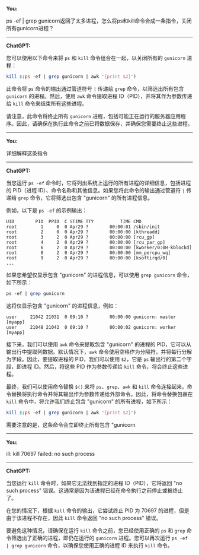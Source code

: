**You:**

ps -ef | grep gunicorn返回了太多进程，怎么将ps和kill命令合成一条指令，关闭所有gunicorn进程？

* * *

**ChatGPT:**

您可以使用以下命令来将 `ps` 和 `kill` 命令组合在一起，以关闭所有的 `gunicorn` 进程：

```perl
kill $(ps -ef | grep gunicorn | awk '{print $2}')
```

此命令将 `ps` 命令的输出通过管道符号 `|` 传递给 `grep` 命令，以筛选出所有包含 `gunicorn` 的进程。然后，使用 `awk` 命令提取进程 ID（PID），并将其作为参数传递给 `kill` 命令来结束所有这些进程。

请注意，此命令将终止所有 `gunicorn` 进程，包括可能正在运行的服务器应用程序。因此，请确保在执行此命令之前已将数据保存，并确保您需要终止这些进程。

* * *

**You:**

详细解释这条指令

* * *

**ChatGPT:**

当您运行 `ps -ef` 命令时，它将列出系统上运行的所有进程的详细信息，包括进程的 PID（进程 ID）、命令名称和其他信息。如果您将此命令的输出通过管道符 `|` 传递给 `grep` 命令，它将筛选出包含 "gunicorn" 的所有进程信息。

例如，以下是 `ps -ef` 的示例输出：

```less
UID        PID  PPID  C STIME TTY          TIME CMD
root         1     0  0 Apr29 ?        00:00:01 /sbin/init
root         2     0  0 Apr29 ?        00:00:00 [kthreadd]
root         3     2  0 Apr29 ?        00:00:00 [rcu_gp]
root         4     2  0 Apr29 ?        00:00:00 [rcu_par_gp]
root         6     2  0 Apr29 ?        00:00:00 [kworker/0:0H-kblockd]
root         8     2  0 Apr29 ?        00:00:00 [mm_percpu_wq]
root         9     2  0 Apr29 ?        00:00:00 [ksoftirqd/0]
...
```

如果您希望仅显示包含 "gunicorn" 的进程信息，可以使用 `grep gunicorn` 命令，如下所示：

```perl
ps -ef | grep gunicorn
```

这将仅显示包含 "gunicorn" 的进程信息，例如：

```less
user     21042 21031  0 09:10 ?        00:00:00 gunicorn: master [myapp]
user     21048 21042  0 09:10 ?        00:00:02 gunicorn: worker [myapp]
```

接下来，我们可以使用 `awk` 命令来提取包含 "gunicorn" 的进程的 PID，它可以从输出行中提取列数据。默认情况下，`awk` 命令使用空格作为分隔符，并将每行分解为字段。因此，要提取进程的 PID，我们可以使用 `$2`，它是 `ps` 输出行的第二个字段，即进程 ID。然后，将这些 PID 作为参数传递给 `kill` 命令，将会终止这些进程。

最终，我们可以使用命令替换 `$()` 来将 `ps`、`grep`、`awk` 和 `kill` 命令连接起来。命令替换将执行命令并将其输出作为参数传递给外部命令。因此，将命令替换包裹在 `kill` 命令中，将允许我们终止包含 "gunicorn" 的所有进程，如下所示：

```perl
kill $(ps -ef | grep gunicorn | awk '{print $2}')
```

需要注意的是，这条命令会立即终止所有包含 "gunicorn

* * *

**You:**

ill: kill 70697 failed: no such process

* * *

**ChatGPT:**

当您运行 `kill` 命令时，如果它无法找到指定的进程 ID（PID），它将返回 "no such process" 错误。这通常是因为该进程已经在命令执行之前停止或被终止了。

在您的情况下，根据 `kill` 命令的输出，它尝试终止 PID 为 70697 的进程，但是由于该进程不存在，因此 `kill` 命令返回 "no such process" 错误。

要避免这种情况，请确保在运行 `kill` 命令之前，您已经使用正确的 `ps` 和 `grep` 命令筛选出了正确的进程，即仍在运行的 `gunicorn` 进程。您可以再次运行 `ps -ef | grep gunicorn` 命令，以确保您使用正确的进程 ID 来执行 `kill` 命令。